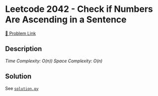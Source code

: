 # Leetcode 2042 - Check if Numbers Are Ascending in a Sentence

[🔗 Problem Link](https://leetcode.com/problems/check-if-numbers-are-ascending-in-a-sentence/)

## Description

*Time Complexity: O(n))
Space Complexity: O(n)*

## Solution

See [`solution.py`](solution.py)
